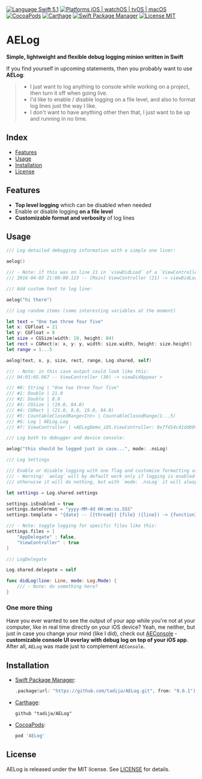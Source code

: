 [![Language Swift 5.1](https://img.shields.io/badge/Swift-5.1-orange.svg?style=flat)](https://swift.org)
[![Platforms iOS | watchOS | tvOS | macOS](https://img.shields.io/badge/Platforms-iOS%20%7C%20watchOS%20%7C%20tvOS%20%7C%20macOS-lightgray.svg?style=flat)](http://www.apple.com)
[![CocoaPods](https://img.shields.io/cocoapods/v/AELog.svg?style=flat)](https://cocoapods.org/pods/AELog)
[![Carthage](https://img.shields.io/badge/Carthage-compatible-brightgreen.svg?style=flat)](https://github.com/Carthage/Carthage)
[![Swift Package Manager](https://img.shields.io/badge/SPM-compatible-brightgreen.svg)](https://github.com/apple/swift-package-manager)
[![License MIT](https://img.shields.io/badge/License-MIT-lightgrey.svg?style=flat)](https://github.com/tadija/AELog/blob/master/LICENSE)

# AELog

**Simple, lightweight and flexible debug logging minion written in Swift**

If you find yourself in upcoming statements, then you probably want to use **AELog**:  
> - I just want to log anything to console while working on a project, then turn it off when going live.  
> - I'd like to enable / disable logging on a file level, and also to format log lines just the way I like.  
> - I don't want to have anything other then that, I just want to be up and running in no time.

## Index
- [Features](#features)
- [Usage](#usage)
- [Installation](#installation)
- [License](#license)

## Features
- **Top level logging** which can be disabled when needed
- Enable or disable logging **on a file level**
- **Customizable format and verbosity** of log lines

## Usage

```swift
/// Log detailed debugging information with a simple one liner:

aelog()

/// - Note: if this was on line 21 in `viewDidLoad` of a `ViewController`, output could look like this:
/// 2016-04-03 21:08:00.123 -- [Main] ViewController (21) -> viewDidLoad() >

/// Add custom text to log line:

aelog("hi there")

/// Log random items (some interesting variables at the moment)

let text = "One two three four five"
let x: CGFloat = 21
let y: CGFloat = 8
let size = CGSize(width: 19, height: 84)
let rect = CGRect(x: x, y: y, width: size.width, height: size.height)
let range = 1...5

aelog(text, x, y, size, rect, range, Log.shared, self)

/// - Note: in this case output could look like this:
/// 04:01:05.967 -- ViewController (30) -> viewDidAppear > 

/// #0: String | "One two three four five"
/// #1: Double | 21.0
/// #2: Double | 8.0
/// #3: CGSize | (19.0, 84.0)
/// #4: CGRect | (21.0, 8.0, 19.0, 84.0)
/// #5: CountableClosedRange<Int> | CountableClosedRange(1...5)
/// #6: Log | AELog.Log
/// #7: ViewController | <AELogDemo_iOS.ViewController: 0x7fd14c41dd60>

/// Log both to debugger and device console:

aelog("this should be logged just in case...", mode: .nsLog)

/// Log Settings

/// Enable or disable logging with one flag and customize formatting as you like.
/// - Warning: `aelog` will by default work only if logging is enabled and file is not disabled in settings,
/// otherwise it will do nothing, but with `mode: .nsLog` it will always work, wether logging is enabled or not.

let settings = Log.shared.settings

settings.isEnabled = true
settings.dateFormat = "yyyy-MM-dd HH:mm:ss.SSS"
settings.template = "{date} -- [{thread}] {file} ({line}) -> {function} > {text}"

/// - Note: toggle logging for specific files like this:
settings.files = [
    "AppDelegate" : false,
    "ViewController" : true
]

/// LogDelegate

Log.shared.delegate = self

func didLog(line: Line, mode: Log.Mode) {
    /// - Note: do something here?
}
```

### One more thing

Have you ever wanted to see the output of your app while you're not at your computer, like in real time directly on your iOS device? Yeah, me neither, but just in case you change your mind (like I did), check out [AEConsole](https://github.com/tadija/AEConsole) - **customizable console UI overlay with debug log on top of your iOS app**. After all, `AELog` was made just to complement `AEConsole`.

## Installation

- [Swift Package Manager](https://swift.org/package-manager/):
    
    ```swift
    .package(url: "https://github.com/tadija/AELog.git", from: "0.6.1")
    ```

- [Carthage](https://github.com/Carthage/Carthage):

	```ogdl
	github "tadija/AELog"
	```

- [CocoaPods](http://cocoapods.org/):

	```ruby
	pod 'AELog'
	```

## License
AELog is released under the MIT license. See [LICENSE](LICENSE) for details.
